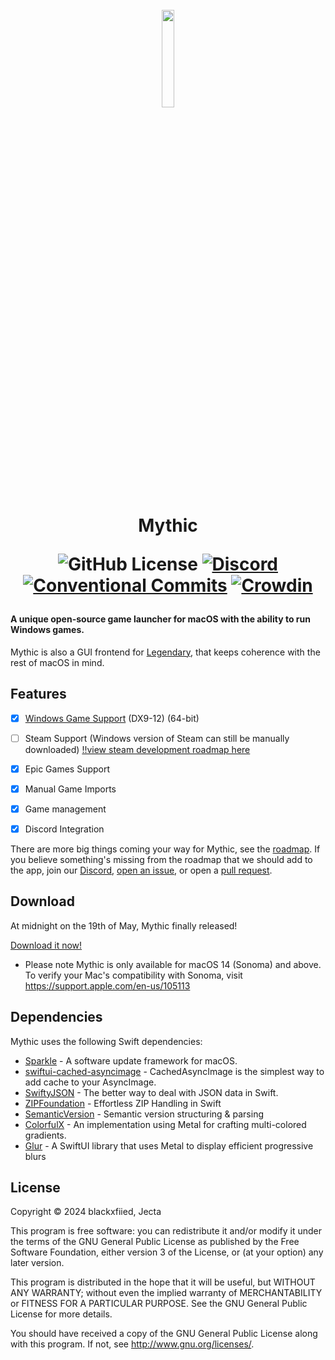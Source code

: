 <h1 align="center">
  <br>
  <a href="https://getmythic.app">
    <img src="https://github.com/MythicApp/Mythic/assets/41133734/55df5b7d-f40f-4048-a5d9-e3746d92e138" 
      style="width: 20%; height: 20%;">
  </a>

  Mythic

  ![GitHub License](https://img.shields.io/github/license/MythicApp/Mythic) 
  [![Discord](https://img.shields.io/discord/1154998702650425397?color=5865F2)](https://discord.com/invite/58NZ7fFqPy)
  [![Conventional Commits](https://img.shields.io/badge/Conventional%20Commits-1.0.0-%23FE5196?logo=conventionalcommits&logoColor=white)](https://conventionalcommits.org)
  [![Crowdin](https://badges.crowdin.net/mythicapp/localized.svg)](https://crowdin.com/project/mythicapp)
</h1>

<h4><b>A unique open-source game launcher for macOS with the ability to run Windows games.</b></h4>


Mythic is also a GUI frontend for [Legendary](https://github.com/derrod/legendary), that keeps coherence with the rest of macOS in mind.

## Features
- [x] [Windows Game Support](https://github.com/MythicApp/Engine) (DX9-12) (64-bit)
- [ ] Steam Support (Windows version of Steam can still be manually downloaded) [!!view steam development roadmap here](https://github.com/orgs/MythicApp/projects/4)
- [x] Epic Games Support
- [x] Manual Game Imports
- [x] Game management
- [x] Discord Integration


There are more big things coming your way for Mythic, see the [roadmap](https://github.com/orgs/MythicApp/projects/2/views/2).
If you believe something's missing from the roadmap that we should add to the app, join our [Discord](https://discord.com/invite/58NZ7fFqPy), [open an issue](https://github.com/MythicApp/Mythic/issues/new/choose), or open a [pull request](https://github.com/MythicApp/Mythic/pulls).

## Download
At midnight on the 19th of May, Mythic finally released!

[Download it now!](https://github.com/MythicApp/Mythic/releases)

* Please note Mythic is only available for macOS 14 (Sonoma) and above.
  To verify your Mac's compatibility with Sonoma, visit https://support.apple.com/en-us/105113

## Dependencies
Mythic uses the following Swift dependencies:

- [Sparkle](https://github.com/sparkle-project/Sparkle) - A software update framework for macOS.
- [swiftui-cached-asyncimage](https://github.com/lorenzofiamingo/swiftui-cached-async-image) - CachedAsyncImage is the simplest way to add cache to your AsyncImage.
- [SwiftyJSON](https://github.com/SwiftyJSON/SwiftyJSON) - The better way to deal with JSON data in Swift. 
- [ZIPFoundation](https://github.com/weichsel/ZIPFoundation) - Effortless ZIP Handling in Swift
- [SemanticVersion](https://github.com/SwiftPackageIndex/SemanticVersion) - Semantic version structuring & parsing
- [ColorfulX](https://github.com/Lakr233/ColorfulX) - An implementation using Metal for crafting multi-colored gradients.
- [Glur](https://github.com/joogps/Glur) - A SwiftUI library that uses Metal to display efficient progressive blurs

## License
Copyright © 2024 blackxfiied, Jecta

This program is free software: you can redistribute it and/or modify it under the terms of the GNU General Public License as published by the Free Software Foundation, either version 3 of the License, or (at your option) any later version.

This program is distributed in the hope that it will be useful, but WITHOUT ANY WARRANTY; without even the implied warranty of MERCHANTABILITY or FITNESS FOR A PARTICULAR PURPOSE. See the GNU General Public License for more details.

You should have received a copy of the GNU General Public License along with this program. If not, see http://www.gnu.org/licenses/.
